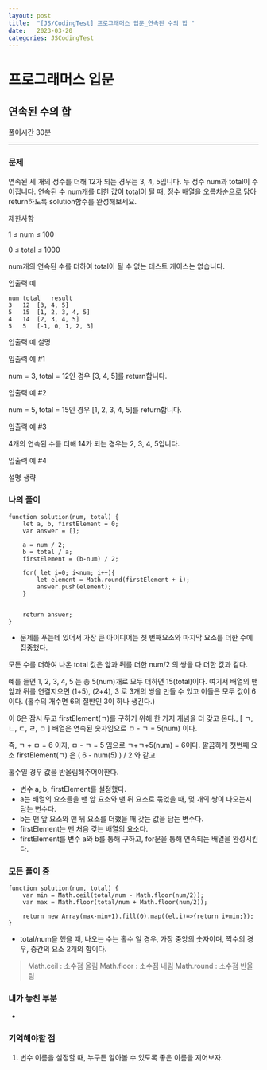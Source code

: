 ```yaml
---
layout: post
title:  "[JS/CodingTest] 프로그래머스 입문_연속된 수의 합 "
date:   2023-03-20
categories: JSCodingTest
---
```



# 프로그래머스 입문
## 연속된 수의 합
풀이시간 30분

--- 

### 문제
연속된 세 개의 정수를 더해 12가 되는 경우는 3, 4, 5입니다. 두 정수 num과 total이 주어집니다. 연속된 수 num개를 더한 값이 total이 될 때, 정수 배열을 오름차순으로 담아 return하도록 solution함수를 완성해보세요.

제한사항

1 ≤ num ≤ 100

0 ≤ total ≤ 1000

num개의 연속된 수를 더하여 total이 될 수 없는 테스트 케이스는 없습니다.

입출력 예
```
num	total	result
3	12	[3, 4, 5]
5	15	[1, 2, 3, 4, 5]
4	14	[2, 3, 4, 5]
5	5	[-1, 0, 1, 2, 3]
```

입출력 예 설명

입출력 예 #1

num = 3, total = 12인 경우 [3, 4, 5]를 return합니다.

입출력 예 #2

num = 5, total = 15인 경우 [1, 2, 3, 4, 5]를 return합니다.

입출력 예 #3

4개의 연속된 수를 더해 14가 되는 경우는 2, 3, 4, 5입니다.

입출력 예 #4

설명 생략


### 나의 풀이

```
function solution(num, total) {
    let a, b, firstElement = 0;
    var answer = [];

    a = num / 2;
    b = total / a;
    firstElement = (b-num) / 2;

    for( let i=0; i<num; i++){
        let element = Math.round(firstElement + i);
        answer.push(element);
    }


    return answer;
}
```

- 문제를 푸는데 있어서 가장 큰 아이디어는 첫 번째요소와 마지막 요소를 더한 수에 집중했다.
 
모든 수를 더하여 나온 total 값은 앞과 뒤를 더한 num/2 의 쌍을 다 더한 값과 같다.

예를 들면 1, 2, 3, 4, 5 는 총 5(num)개로 모두 더하면 15(total)이다. 여기서 배열의 맨 앞과 뒤를 연결지으면 (1+5), (2+4), 3 로 3개의 쌍을 만들 수 있고 이들은 모두 값이 6이다. (홀수의 개수면 6의 절반인 3이 하나 생긴다.)

이 6은 잠시 두고 firstElement(ㄱ)를 구하기 위해 한 가지 개념을 더 갖고 온다., [ ㄱ, ㄴ, ㄷ, ㄹ, ㅁ ] 배열은 연속된 숫자임으로 ㅁ - ㄱ = 5(num) 이다. 

즉, ㄱ + ㅁ = 6 이자, ㅁ - ㄱ = 5 임으로 ㄱ+ㄱ+5(num) = 6이다. 깔끔하게 첫번째 요소 firstElement(ㄱ) 은 ( 6 - num(5) ) / 2 와 같고

홀수일 경우 값을 반올림해주어야한다. 


- 변수 a, b, firstElement를 설정했다. 
- a는 배열의 요소들을 맨 앞 요소와 맨 뒤 요소로 묶었을 때, 몇 개의 쌍이 나오는지 담는 변수다.
- b는 맨 앞 요소와 맨 뒤 요소를 더했을 때 갖는 값을 담는 변수다.
- firstElement는 맨 처음 갖는 배열의 요소다. 
- firstElement를 변수 a와 b를 통해 구하고, for문을 통해 연속되는  배열을 완성시킨다. 

### 모든 풀이 중
```
function solution(num, total) {
    var min = Math.ceil(total/num - Math.floor(num/2));
    var max = Math.floor(total/num + Math.floor(num/2));

    return new Array(max-min+1).fill(0).map((el,i)=>{return i+min;});
}
```

- total/num을 했을 때, 나오는 수는 홀수 일 경우, 가장 중앙의 숫자이며, 짝수의 경우, 중간의 요소 2개의 합이다.

> Math.ceil : 소수점 올림
> Math.floor : 소수점 내림
> Math.round : 소수점 반올림

### 내가 놓친 부분
-

### 기억해야할 점

1. 변수 이름을 설정할 때, 누구든 알아볼 수 있도록 좋은 이름을 지어보자.
